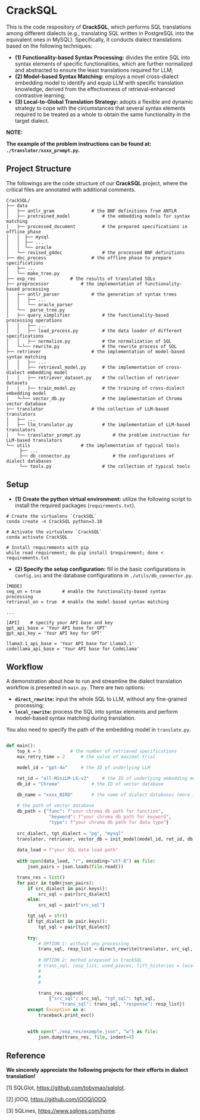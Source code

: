 # CrackSQL

This is the code respository of **CrackSQL**, which performs SQL translations among different dialects (e.g., translating SQL written in PostgreSQL into the equivalent ones in MySQL). Specifically, it conducts dialect translations based on the following techniques:

- **(1) Functionality-based Syntax Processing:** divides the entire SQL into syntax elements of specific functionalities, which are further normalized and abstracted to ensure the least translations required for LLM;
- **(2) Model-based Syntax Matching:** employs a novel cross-dialect embedding model to identify and equip LLM with specific translation knowledge, derived from the effectiveness of retrieval-enhanced contrastive learning;
- **(3) Local-to-Global Translation Strategy:** adopts a flexible and dynamic strategy to cope with the circumstances that several syntax elements required to be treated as a whole to obtain the same functionality in the target dialect.

**NOTE:**

**The example of the problem instructions can be found at: `./translator/xxxx_prompt.py`.**

## Project Structure

The followings are the code structure of our **CrackSQL** project, where the critical files are annotated with additional comments.

```shell
CrackSQL/
├── data
│   ├── antlr_gram				# the BNF definitions from ANTLR
│   ├── pretrained_model			# the embedding models for syntax matching
│   ├── processed_document			# the prepared specifications in offline phase
│   │  ├── mysql
│   │  ├── ...
│   │  └── oracle
│   └── revised_g4doc				# the processed BNF definitions
├── doc_process					# the offline phase to prepare specifications
│   ├── ...
│   └── make_tree.py
├── exp_res				# the results of translated SQLs
├── preprocessor			# the implementation of functionality-based processing
│   ├── antlr_parser			# the generation of syntax trees
│   │   ├── ...
│   │   └── oracle_parser 
│   └──  parse_tree.py
│   ├── query_simplifier			# the functionality-based processing operations 
│   │   ├── ...
│   │   ├── load_process.py			# the data loader of different specifications
│   │   ├── normalize.py			# the normalization of SQL
│   └─└── rewrite.py				# the rewrite process of SQL
├── retriever					# the implementation of model-based syntax matching
│   │   ├── ...
│   │   ├── retrieval_model.py		# the implementation of cross-dialect embedding model
│   │   ├── retriever_dataset.py	# the collection of retriever datasets
│   │   ├── train_model.py			# the training of cross-dialect embedding model
│   └─└── vector_db.py				# the implementation of Chroma vector database
├── translator					# the collection of LLM-based translators
│   ├── ...
│   ├── llm_translator.py			# the implementation of LLM-based translators
│   └── translator_prompt.py			# the problem instruction for LLM-based translators
└── utils					# the implementation of typical tools
     ├── ...
     ├── db_connector.py				# the configurations of dialect databases
     └── tools.py					# the collection of typical tools
```


## Setup

- **(1) Create the python virtual environment:** utilize the following script to install the required packages (`requirements.txt`).

```shell
# Create the virtualenv `CrackSQL`
conda create -n CrackSQL python=3.10		 	

# Activate the virtualenv `CrackSQL`
conda activate CrackSQL				

# Install requirements with pip
while read requirement; do pip install $requirement; done < requirements.txt	
```

- **(2) Specify the setup configuration:** fill in the basic configurations in `Config.ini` and the database configurations in `./utils/db_connector.py`.

```shell
[MODE]
seg_on = true        # enable the functionality-based syntax processing
retrieval_on = true	 # enable the model-based syntax matching

...

[API]    # specify your API base and key
gpt_api_base = 'Your API base for GPT'
gpt_api_key = 'Your API key for GPT'

llama3.1_api_base = 'Your API base for Llama3.1'
codellama_api_base = 'Your API base for CodeLlama'

```



## Workflow

A demonstration about how to run and streamline the dialect translation workflow is presented in `main.py`. There are two options:

- **`direct_rewrite`:** input the whole SQL to LLM, without any fine-grained processing;
- **`local_rewrite`:** process the SQL into syntax elements and perform model-based syntax matching during translation.

You also need to specify the path of the embedding model in `translate.py`.

```python

def main():
    top_k = 5			# the number of retrieved specifications
    max_retry_time = 2		# the value of maximal trial

    model_id = "gpt-4o"		# the ID of underlying LLM

    ret_id = "all-MiniLM-L6-v2"		# the ID of underlying embedding model
    db_id = "Chroma"			# the ID of vector database

    db_name = "xxxx_BIRD"		# the name of dialect databases (more in `./utils/db_connector.py`)
    
    # the path of vector database
    db_path = {"func": f"your chroma db path for function",
                "keyword": f"your chroma db path for keyword",
                "type": f"your chroma db path for data type"}		
    
    src_dialect, tgt_dialect = "pg", "mysql"
    translator, retriever, vector_db = init_model(model_id, ret_id, db_id, db_path, top_k, tgt_dialect)
    
    data_load = f"your SQL data load path"
    
    with open(data_load, "r", encoding="utf-8") as file:
        json_pairs = json.loads(file.read())

    trans_res = list()
    for pair in tqdm(json_pairs):
        if src_dialect in pair.keys():
            src_sql = pair[src_dialect]
        else:
            src_sql = pair["src_sql"]

        tgt_sql = str()
        if tgt_dialect in pair.keys():
            tgt_sql = pair[tgt_dialect]
        
        try:
            # OPTION 1: without any processing
            trans_sql, resp_list = direct_rewrite(translator, src_sql, src_dialect, tgt_dialect)
            
            # OPTION 2: method proposed in CrackSQL
            # trans_sql, resp_list, used_pieces, lift_histories = local_rewrite(translator, retriever, vector_db,
            #                                                                     src_sql, src_dialect, tgt_dialect,
            #                                                                     db_name=db_name, top_k=top_k,
            #                                                                     max_retry_time=max_retry_time)

            trans_res.append(
                {"src_sql": src_sql, "tgt_sql": tgt_sql,
                    "trans_sql": trans_sql, "response": resp_list})
        except Exception as e:
            traceback.print_exc()

        
        with open("./exp_res/example.json", "w") as file:
            json.dump(trans_res, file, indent=4)

```



## Reference

**We sincerely appreciate the following projects for their efforts in dialect translation!**

[1] SQLGlot, https://github.com/tobymao/sqlglot.

[2] jOOQ, https://github.com/jOOQ/jOOQ.

[3] SQLines, https://www.sqlines.com/home.

